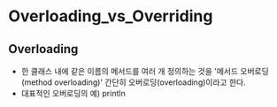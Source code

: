 # Overloading_vs_Overriding


## Overloading
* 한 클래스 내에 같은 이름의 메서드를 여러 개 정의하는 것을 '메서드 오버로딩(method overloading)' 간단히 오버로딩(overloading)이라고 한다.
* 대표적인 오버로딩의 예) println
